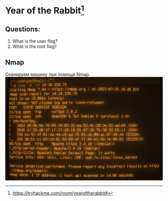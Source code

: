 # Year of the Rabbit[^1]
## Questions:
1. What is the user flag? <br />
2. What is the root flag? <br />
## Nmap
Сканируем машину при помощи Nmap.
![nmap_scan](https://github.com/Athryss/TryHackMe_writeups/blob/main/Year_of_the_rabbit/screenshots/1.png?raw=true)

[^1]:https://tryhackme.com/room/yearoftherabbit#
